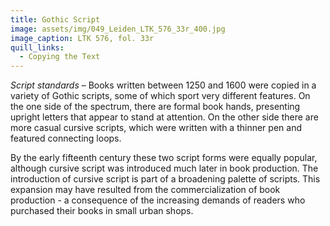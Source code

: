 ```yaml
---
title: Gothic Script
image: assets/img/049_Leiden_LTK_576_33r_400.jpg
image_caption: LTK 576, fol. 33r
quill_links:
  - Copying the Text
---
```


*Script standards* –
Books written between 1250 and 1600 were copied in a variety of Gothic
scripts, some of which sport very different features. On the one side of
the spectrum, there are formal book hands, presenting upright letters
that appear to stand at attention. On the other side there are more
casual cursive scripts, which were written with a thinner pen and
featured connecting loops.

By the early fifteenth century these two script forms were equally
popular, although cursive script was introduced much later in book
production. The introduction of cursive script is part of a broadening
palette of scripts. This expansion may have resulted from the
commercialization of book production - a consequence of the increasing
demands of readers who purchased their books in small urban shops.
